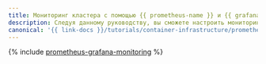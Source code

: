 ```yaml
---
title: Мониторинг кластера с помощью {{ prometheus-name }} и {{ grafana-name }}
description: Следуя данному руководству, вы сможете настроить мониторинг кластера с помощью {{ prometheus-name }} и {{ grafana-name }}.
canonical: '{{ link-docs }}/tutorials/container-infrastructure/prometheus-grafana-monitoring'
---
```


{% include [prometheus-grafana-monitoring](../../_tutorials/k8s/prometheus-grafana-monitoring.md) %}